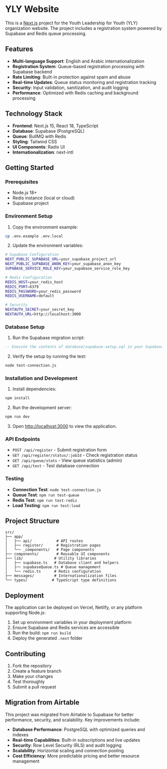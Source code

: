 # YLY Website

This is a [Next.js](https://nextjs.org) project for the Youth Leadership for Youth (YLY) organization website. The project includes a registration system powered by Supabase and Redis queue processing.

## Features

- **Multi-language Support**: English and Arabic internationalization
- **Registration System**: Queue-based registration processing with Supabase backend
- **Rate Limiting**: Built-in protection against spam and abuse
- **Real-time Updates**: Queue status monitoring and registration tracking
- **Security**: Input validation, sanitization, and audit logging
- **Performance**: Optimized with Redis caching and background processing

## Technology Stack

- **Frontend**: Next.js 15, React 18, TypeScript
- **Database**: Supabase (PostgreSQL)
- **Queue**: BullMQ with Redis
- **Styling**: Tailwind CSS
- **UI Components**: Radix UI
- **Internationalization**: next-intl

## Getting Started

### Prerequisites

- Node.js 18+
- Redis instance (local or cloud)
- Supabase project

### Environment Setup

1. Copy the environment example:

```bash
cp .env.example .env.local
```

2. Update the environment variables:

```bash
# Supabase Configuration
NEXT_PUBLIC_SUPABASE_URL=your_supabase_project_url
NEXT_PUBLIC_SUPABASE_ANON_KEY=your_supabase_anon_key
SUPABASE_SERVICE_ROLE_KEY=your_supabase_service_role_key

# Redis Configuration
REDIS_HOST=your_redis_host
REDIS_PORT=6379
REDIS_PASSWORD=your_redis_password
REDIS_USERNAME=default

# Security
NEXTAUTH_SECRET=your_secret_key
NEXTAUTH_URL=http://localhost:3000
```

### Database Setup

1. Run the Supabase migration script:

```sql
-- Execute the contents of database/supabase-setup.sql in your Supabase SQL editor
```

2. Verify the setup by running the test:

```bash
node test-connection.js
```

### Installation and Development

1. Install dependencies:

```bash
npm install
```

2. Run the development server:

```bash
npm run dev
```

3. Open [http://localhost:3000](http://localhost:3000) to view the application.

### API Endpoints

- `POST /api/register` - Submit registration form
- `GET /api/register/status/:jobId` - Check registration status
- `GET /api/queue/stats` - View queue statistics (admin)
- `GET /api/test` - Test database connection

### Testing

- **Connection Test**: `node test-connection.js`
- **Queue Test**: `npm run test-queue`
- **Redis Test**: `npm run test-redis`
- **Load Testing**: `npm run test:load`

## Project Structure

```
src/
├── app/
│   ├── api/           # API routes
│   ├── register/      # Registration pages
│   └── _components/   # Page components
├── components/        # Reusable UI components
├── lib/              # Utility libraries
│   ├── supabase.ts   # Database client and helpers
│   ├── supabaseQueue.ts # Queue management
│   └── redis.ts      # Redis configuration
├── messages/         # Internationalization files
└── types/           # TypeScript type definitions
```

## Deployment

The application can be deployed on Vercel, Netlify, or any platform supporting Node.js:

1. Set up environment variables in your deployment platform
2. Ensure Supabase and Redis services are accessible
3. Run the build: `npm run build`
4. Deploy the generated `.next` folder

## Contributing

1. Fork the repository
2. Create a feature branch
3. Make your changes
4. Test thoroughly
5. Submit a pull request

## Migration from Airtable

This project was migrated from Airtable to Supabase for better performance, security, and scalability. Key improvements include:

- **Database Performance**: PostgreSQL with optimized queries and indexes
- **Real-time Capabilities**: Built-in subscriptions and live updates
- **Security**: Row Level Security (RLS) and audit logging
- **Scalability**: Horizontal scaling and connection pooling
- **Cost Efficiency**: More predictable pricing and better resource management
